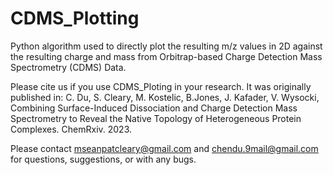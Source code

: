 # CDMS_Plotting
Python algorithm used to directly plot the resulting m/z values in 2D against the resulting charge and mass from Orbitrap-based Charge Detection Mass Spectrometry (CDMS) Data.

Please cite us if you use CDMS_Ploting in your research. It was originally published in: C. Du, S. Cleary, M. Kostelic, B.Jones, J. Kafader, V. Wysocki, Combining Surface-Induced Dissociation and Charge Detection Mass Spectrometry to Reveal the Native Topology of Heterogeneous Protein Complexes. ChemRxiv. 2023.

Please contact mseanpatcleary@gmail.com and chendu.9mail@gmail.com for questions, suggestions, or with any bugs.

